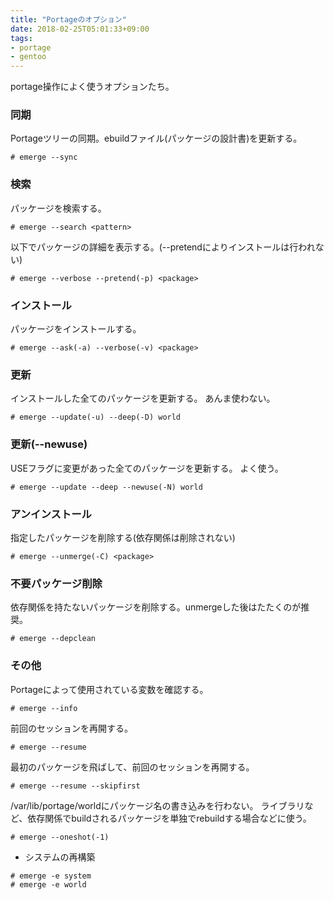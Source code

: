 ```yaml
---
title: "Portageのオプション"
date: 2018-02-25T05:01:33+09:00
tags:
- portage
- gentoo
---
```


portage操作によく使うオプションたち。

<!--more-->

### 同期

Portageツリーの同期。ebuildファイル(パッケージの設計書)を更新する。

```
# emerge --sync
```

### 検索

パッケージを検索する。

```
# emerge --search <pattern>
```

以下でパッケージの詳細を表示する。(--pretendによりインストールは行われない)

```
# emerge --verbose --pretend(-p) <package>
```

### インストール

パッケージをインストールする。

```
# emerge --ask(-a) --verbose(-v) <package>
```

### 更新

インストールした全てのパッケージを更新する。
あんま使わない。

```
# emerge --update(-u) --deep(-D) world
```

### 更新(--newuse)

USEフラグに変更があった全てのパッケージを更新する。
よく使う。

```
# emerge --update --deep --newuse(-N) world
```

### アンインストール

指定したパッケージを削除する(依存関係は削除されない)

```
# emerge --unmerge(-C) <package>
```

### 不要パッケージ削除

依存関係を持たないパッケージを削除する。unmergeした後はたたくのが推奨。

```
# emerge --depclean
```

### その他

Portageによって使用されている変数を確認する。

```
# emerge --info
```

前回のセッションを再開する。

```
# emerge --resume
```

最初のパッケージを飛ばして、前回のセッションを再開する。

```
# emerge --resume --skipfirst
```

/var/lib/portage/worldにパッケージ名の書き込みを行わない。
ライブラリなど、依存関係でbuildされるパッケージを単独でrebuildする場合などに使う。

```
# emerge --oneshot(-1)
```

* システムの再構築

```
# emerge -e system
# emerge -e world
```
